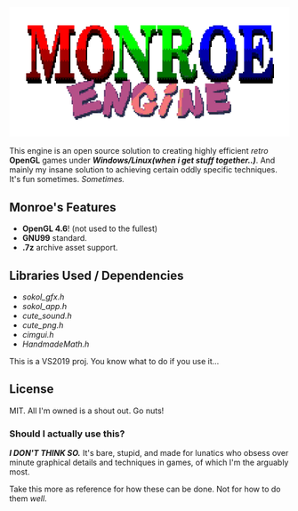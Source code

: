![monroe](adv/monroe_gh.png)

This engine is an open source solution to creating highly efficient
*retro* **OpenGL** games under ***Windows/Linux(when i get stuff together..)***. And mainly my insane solution
to achieving certain oddly specific techniques. It's fun sometimes. *Sometimes.*

## Monroe's Features

* **OpenGL 4.6**! (not used to the fullest)
* **GNU99** standard.
* **.7z** archive asset support.

## Libraries Used / Dependencies

* *sokol_gfx.h*
* *sokol_app.h*
* *cute_sound.h*
* *cute_png.h*
* *cimgui.h*
* *HandmadeMath.h*

This is a VS2019 proj. You know what to do if you use it...

## License

MIT. All I'm owned is a shout out. Go nuts!

### Should I actually use this?

***I DON'T THINK SO.*** It's bare, stupid, and made for lunatics who obsess over
minute graphical details and techniques in games, of which I'm the arguably most.

Take this more as reference for how these can be done. Not for how to do them *well*.
